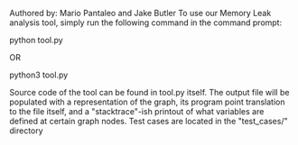 Authored by: Mario Pantaleo and Jake Butler
 To use our Memory Leak analysis tool, simply run the following command in the command prompt:

python tool.py <your filepath here>

OR 

python3 tool.py <your filepath here>

Source code of the tool can be found in tool.py itself. The output file will be populated with a representation of the graph, its program point translation to the file itself, and a "stacktrace"-ish printout of what variables are defined at certain graph nodes. Test cases are located in the "test_cases/" directory
